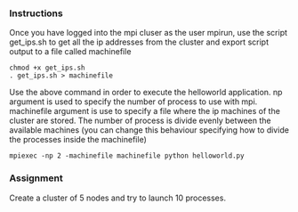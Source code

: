 ### Instructions

Once you have logged into the mpi cluser as the user mpirun, use the script get_ips.sh to get all the ip addresses from the cluster and export script output to a file called machinefile

```
chmod +x get_ips.sh
. get_ips.sh > machinefile
```

Use the above command in order to execute the helloworld application. np argument
is used to specify the number of process to use with mpi. machinefile argument is
use to specify a file where the ip machines of the cluster are stored. The number
of process is divide evenly between the available machines (you can change this 
behaviour specifying how to divide the processes inside the machinefile)

```
mpiexec -np 2 -machinefile machinefile python helloworld.py
```

### Assignment

Create a cluster of 5 nodes and try to launch 10 processes.
